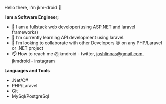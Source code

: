   Hello there, I'm jkm-droid 👋

**I am a Software Engineer;**
- 👀 I am a fullstack web developer(using ASP.NET and laravel frameworks)
- 🌱 I’m currently learning API development using laravel.
- 👯 I’m looking to collaborate with other Developers 😉 on any PHP/Laravel or .NET project
- 📫 How to reach me @jkmdroid - twitter, joshlinnas@gmail.com, jkmdroid - instagram

**Languages and Tools**
- .Net/C#
- PHP/Laravel
- Git
- MySql/PostgreSql

<!---
jkm-droid/jkm-droid is a ✨ special ✨ repository because its `README.md` (this file) appears on your GitHub profile.
You can click the Preview link to take a look at your changes.
--->
